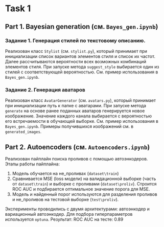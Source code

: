 # Task 1

## Part 1. Bayesian generation (см. `Bayes_gen.ipynb`)

### Задание 1. Генерация стилей по текстовому описанию. 
Реализован класс `Stylist` (см. `stylist.py`), который принимает при инициализации список вариантов элементов стиля и список их частот.
Далее рассчитываются вероятности всех возможных комбинаций элементов стиля.
При запуске метода `suggest_style` выбирается один из стилей с соответствующей вероятностью.
См. пример использования в `Bayes_gen.ipynb`.


### Задание 2. Генерация аватаров
Реализован класс `AvatarGenerator` (см. `avatars.py`), который принимает при инициализации путь к папке с аватарами.
При запуске метода `generate` на основе ранее поданных аватаров генерируется новое изображение. 
Значение каждого канала выбирается с вероятностью его встречаемости в обучающей выборке.
См. пример использования в `Bayes_gen.ipynb`.
Примеры получившихся изображений см. в `generated_images`.

## Part 2. Autoencoders (см. `Autoencoders.ipynb`)
Реализован пайплайн поиска проливов с помощью автоэнкодеров.
Этапы работы пайплайна:
1. Модель обучается на не_проливах (`dataset\train`)
2. Сравнивается MSE (loss модели) на валидационной выборке (часть от `dataset\train`) и выборке с проливами (`dataset\proliv`).
Строится ROC AUC и подбирается оптимальное значение порога для MSE.
3. Модель и найденный порог используются для разделения проливов и не_проливов на тестовой выборке (`test\proliv`).

Эксперименты проводились с двумя архитектурами: автоэнкодер и вариационный автоэнкодер.
Для подбора гиперпараметров используется `optuna`.
Результат: ROC AUC на тесте: 0.89